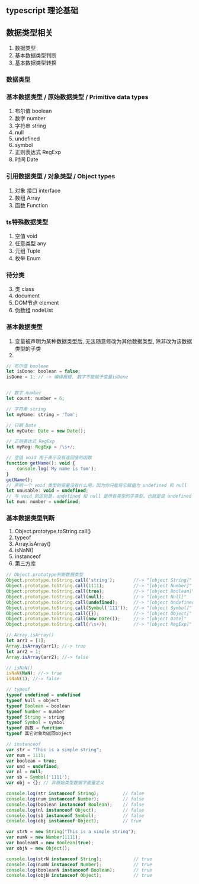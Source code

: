 ## typescript 理论基础


## 数据类型相关
1. 数据类型
2. 基本数据类型判断
3. 基本数据类型转换

### 数据类型
### 基本数据类型 / 原始数据类型 / Primitive data types
1. 布尔值 boolean
2. 数字 number
3. 字符串 string
4. null
5. undefined
6. symbol
7. 正则表达式 RegExp
8. 时间 Date

### 引用数据类型 / 对象类型 / Object types
1. 对象 接口 interface
2. 数组 Array
3. 函数 Function

### ts特殊数据类型
1. 空值 void
2. 任意类型 any
3. 元组 Tuple
4. 枚举 Enum

### 待分类
3. 类 class
4. document
5. DOM节点 element
6. 伪数组 nodeList


### 基本数据类型
1. 变量被声明为某种数据类型后, 无法随意修改为其他数据类型, 除非改为该数据类型的子类
2. 

```js
// 布尔值 boolean
let isDone: boolean = false;
isDone = 1; // -> 编译报错, 数字不能赋予变量isDone


// 数字 number
let count: number = 6;

// 字符串 string
let myName: string = 'Tom';

// 日期 Date
let myDate: Date = new Date();

// 正则表达式 RegExp
let myReg: RegExp = /\s+/;

// 空值 void 用于表示没有返回值的函数
function getName(): void {
    console.log('My name is Tom');
}
getName();
// 声明一个 void 类型的变量没有什么用，因为你只能将它赋值为 undefined 和 null
let unusable: void = undefined;
// 与 void 的区别是，undefined 和 null 是所有类型的子类型。也就是说 undefined 类型的变量，可以赋值给 number 类型的变量
let num: number = undefined;

```


### 基本数据类型判断
1. Object.prototype.toString.call()
2. typeof
3. Array.isArray()
4. isNaN()
5. instanceof
6. 第三方库


```js
// Object.prototype判断数据类型
Object.prototype.toString.call('string');       //-> "[object String]"
Object.prototype.toString.call(1111);           //-> "[object Number]"
Object.prototype.toString.call(true);           //-> "[object Boolean]"
Object.prototype.toString.call(null);           //-> "[object Null]"
Object.prototype.toString.call(undefined);      //-> "[object Undefined]"
Object.prototype.toString.call(Symbol('111'));  //-> "[object Symbol]"
Object.prototype.toString.call({});             //-> "[object Object]"
Object.prototype.toString.call(new Date());     //-> "[object Date]"
Object.prototype.toString.call(/\s+/);          //-> "[object RegExp]"
```

```js
// Array.isArray()
let arr1 = [1];
Array.isArray(arr1); //-> true
let arr2 = 1;
Array.isArray(arr2); //-> false

// isNaN()
isNaN(NaN); //-> true
isNaN(1); //-> false

// typeof
typeof undefined = undefined
typeof Null = object
typeof Boolean = boolean
typeof Number = number
typeof String = string
typeof Symbol = symbol
typeof 函数 = function
typeof 其它对象均返回object

// instanceof
var str = "This is a simple string"; 
var num = 1111;
var boolean = true;
var und = undefined;
var nl = null;
var sb = Symbol('1111');
var obj = {}; // 非原始类型数据字面量定义

console.log(str instanceof String);         // false
console.log(num instanceof Number);         // false
console.log(boolean instanceof Boolean);    // false
console.log(nl instanceof Object);          // false
console.log(sb instanceof Symbol);          // false
console.log(obj instanceof Object);         // true

var strN = new String("This is a simple string");
var numN = new Number(1111);
var booleanN = new Boolean(true);
var objN = new Object();

console.log(strN instanceof String);            // true
console.log(numN instanceof Number);            // true
console.log(booleanN instanceof Boolean);       // true
console.log(objN instanceof Object);            // true
```
